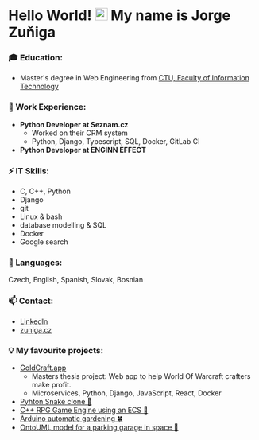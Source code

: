 # Hello World! <img src="https://media.giphy.com/media/hvRJCLFzcasrR4ia7z/giphy.gif" width="25px"> My name is Jorge Zuňiga  

### 🎓 Education:
- Master's degree in Web Engineering from [CTU, Faculty of Information Technology](https://www.linkedin.com/school/fit-ctu/)

### 💼 Work Experience:
- **Python Developer at Seznam.cz**
  - Worked on their CRM system
  - Python, Django, Typescript, SQL, Docker, GitLab CI
- **Python Developer at ENGINN EFFECT**

### ⚡ IT Skills:
- C, C++, Python
- Django
- git
- Linux & bash 
- database modelling & SQL
- Docker
- Google search

### 💬 Languages:
Czech, English, Spanish, Slovak, Bosnian

### 📫 Contact:
- [LinkedIn](www.linkedin.com/in/zunigjor)
- [zuniga.cz](https://zuniga.cz/)

### :bulb: My favourite projects:
- [GoldCraft.app](https://goldcraft.app/)
  - Masters thesis project: Web app to help World Of Warcraft crafters make profit.
  - Microservices, Python, Django, JavaScript, React, Docker
- [Pyhton Snake clone :snake:](https://github.com/zunigjor/BI-PYT/tree/master/semestral_work_snake_game)
- [C++ RPG Game Engine using an ECS :hocho:](https://github.com/zunigjor/BI-PA2/tree/master/Semestralka/RPG_Game_Engine_PA2)
- [Arduino automatic gardening :four_leaf_clover:](https://github.com/zunigjor/BI-ARD)
- [OntoUML model for a parking garage in space :rocket:](https://github.com/zunigjor/BI-KOM/blob/master/BI-KOM_ISPS.pdf)

